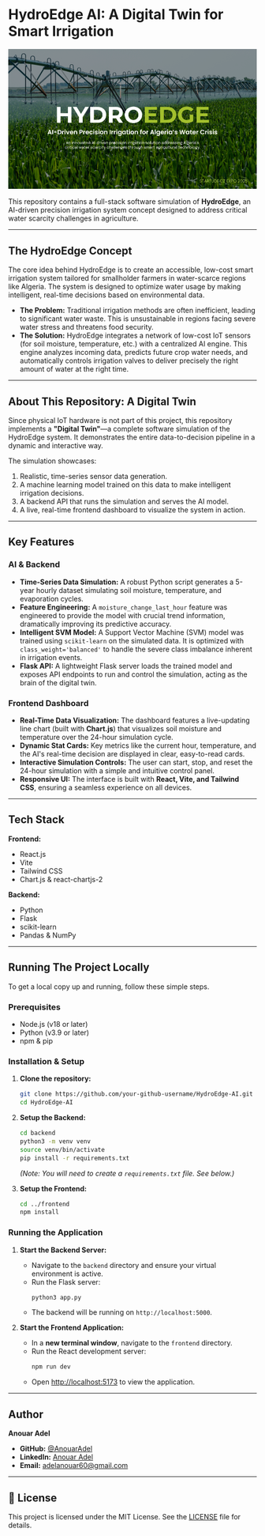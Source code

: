 # HydroEdge AI: A Digital Twin for Smart Irrigation

![HydroEdge Project Banner](frontend/src/assets/project_banner.png)

This repository contains a full-stack software simulation of **HydroEdge**, an AI-driven precision irrigation system concept designed to address critical water scarcity challenges in agriculture.

---

## The HydroEdge Concept

The core idea behind HydroEdge is to create an accessible, low-cost smart irrigation system tailored for smallholder farmers in water-scarce regions like Algeria. The system is designed to optimize water usage by making intelligent, real-time decisions based on environmental data.

*   **The Problem:** Traditional irrigation methods are often inefficient, leading to significant water waste. This is unsustainable in regions facing severe water stress and threatens food security.
*   **The Solution:** HydroEdge integrates a network of low-cost IoT sensors (for soil moisture, temperature, etc.) with a centralized AI engine. This engine analyzes incoming data, predicts future crop water needs, and automatically controls irrigation valves to deliver precisely the right amount of water at the right time.

---

## About This Repository: A Digital Twin

Since physical IoT hardware is not part of this project, this repository implements a **"Digital Twin"**—a complete software simulation of the HydroEdge system. It demonstrates the entire data-to-decision pipeline in a dynamic and interactive way.

The simulation showcases:
1.  Realistic, time-series sensor data generation.
2.  A machine learning model trained on this data to make intelligent irrigation decisions.
3.  A backend API that runs the simulation and serves the AI model.
4.  A live, real-time frontend dashboard to visualize the system in action.

---

## Key Features

### AI & Backend

*   **Time-Series Data Simulation:** A robust Python script generates a 5-year hourly dataset simulating soil moisture, temperature, and evaporation cycles.
*   **Feature Engineering:** A `moisture_change_last_hour` feature was engineered to provide the model with crucial trend information, dramatically improving its predictive accuracy.
*   **Intelligent SVM Model:** A Support Vector Machine (SVM) model was trained using `scikit-learn` on the simulated data. It is optimized with `class_weight='balanced'` to handle the severe class imbalance inherent in irrigation events.
*   **Flask API:** A lightweight Flask server loads the trained model and exposes API endpoints to run and control the simulation, acting as the brain of the digital twin.

### Frontend Dashboard

*   **Real-Time Data Visualization:** The dashboard features a live-updating line chart (built with **Chart.js**) that visualizes soil moisture and temperature over the 24-hour simulation cycle.
*   **Dynamic Stat Cards:** Key metrics like the current hour, temperature, and the AI's real-time decision are displayed in clear, easy-to-read cards.
*   **Interactive Simulation Controls:** The user can start, stop, and reset the 24-hour simulation with a simple and intuitive control panel.
*   **Responsive UI:** The interface is built with **React, Vite, and Tailwind CSS**, ensuring a seamless experience on all devices.

---

## Tech Stack

**Frontend:**
*   React.js
*   Vite
*   Tailwind CSS
*   Chart.js & react-chartjs-2

**Backend:**
*   Python
*   Flask
*   scikit-learn
*   Pandas & NumPy

---

## Running The Project Locally

To get a local copy up and running, follow these simple steps.

### Prerequisites

*   Node.js (v18 or later)
*   Python (v3.9 or later)
*   npm & pip

### Installation & Setup

1.  **Clone the repository:**
    ```sh
    git clone https://github.com/your-github-username/HydroEdge-AI.git
    cd HydroEdge-AI
    ```

2.  **Setup the Backend:**
    ```sh
    cd backend
    python3 -m venv venv
    source venv/bin/activate
    pip install -r requirements.txt 
    ```
    *(Note: You will need to create a `requirements.txt` file. See below.)*

3.  **Setup the Frontend:**
    ```sh
    cd ../frontend 
    npm install
    ```

### Running the Application

1.  **Start the Backend Server:**
    *   Navigate to the `backend` directory and ensure your virtual environment is active.
    *   Run the Flask server:
        ```sh
        python3 app.py
        ```
    *   The backend will be running on `http://localhost:5000`.

2.  **Start the Frontend Application:**
    *   In a **new terminal window**, navigate to the `frontend` directory.
    *   Run the React development server:
        ```sh
        npm run dev
        ```
    *   Open [http://localhost:5173](http://localhost:5173) to view the application.

---

## Author

**Anouar Adel**
*   **GitHub:** [@AnouarAdel](https://github.com/AnouarAdel)
*   **LinkedIn:** [Anouar Adel](https://www.linkedin.com/in/anouar-adel-0a4928323/)
*   **Email:** [adelanouar60@gmail.com](mailto:adelanouar60@gmail.com)

---

## 📄 License

This project is licensed under the MIT License. See the [LICENSE](LICENSE) file for details.